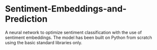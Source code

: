 # Sentiment-Embeddings-and-Prediction
A neural network to optimize sentiment classification with the use of sentiment embeddings. The model has been built on Python from scratch using the basic standard libraries only.
